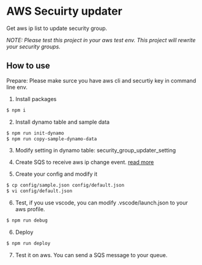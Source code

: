 # AWS Secuirty updater
Get aws ip list to update security group.

*NOTE: Please test this project in your aws test env. This project will rewrite your security groups.*

## How to use

Prepare: Please make surce you have aws cli and securtiy key in command line env. 

1. Install packages
```bash
$ npm i
```   
2. Install dynamo table and sample data
```bash
$ npm run init-dynamo
$ npm run copy-sample-dynamo-data
```

3. Modify setting in dynamo table: security_group_updater_setting

4. Create SQS to receive aws ip change event. [read more](https://docs.aws.amazon.com/en_us/general/latest/gr/aws-ip-ranges.html#subscribe-notifications)

5. Create your config and modify it
```bash
$ cp config/sample.json config/default.json
$ vi config/default.json
```

6. Test, if you use vscode, you can modify .vscode/launch.json to your aws profile.
```bash
$ npm run debug
```

6. Deploy
```bash
$ npm run deploy
```

7. Test it on aws. You can send a SQS message to your queue.